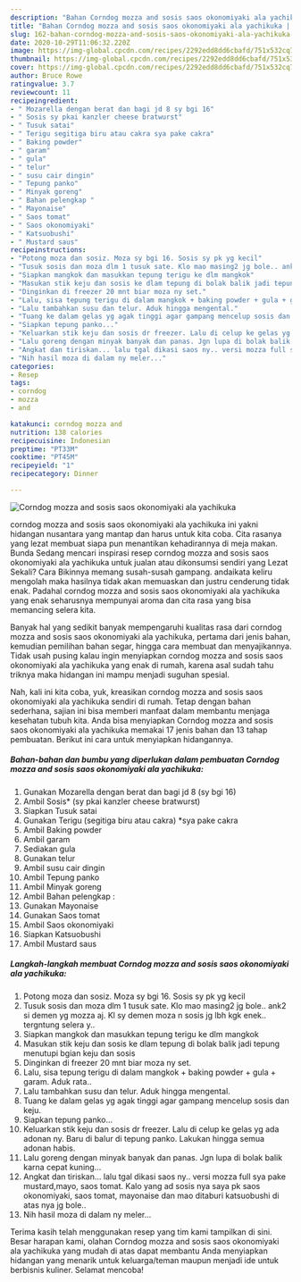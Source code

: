 ```yaml
---
description: "Bahan Corndog mozza and sosis saos okonomiyaki ala yachikuka | Langkah Membuat Corndog mozza and sosis saos okonomiyaki ala yachikuka Yang Sempurna"
title: "Bahan Corndog mozza and sosis saos okonomiyaki ala yachikuka | Langkah Membuat Corndog mozza and sosis saos okonomiyaki ala yachikuka Yang Sempurna"
slug: 162-bahan-corndog-mozza-and-sosis-saos-okonomiyaki-ala-yachikuka-langkah-membuat-corndog-mozza-and-sosis-saos-okonomiyaki-ala-yachikuka-yang-sempurna
date: 2020-10-29T11:06:32.220Z
image: https://img-global.cpcdn.com/recipes/2292edd8dd6cbafd/751x532cq70/corndog-mozza-and-sosis-saos-okonomiyaki-ala-yachikuka-foto-resep-utama.jpg
thumbnail: https://img-global.cpcdn.com/recipes/2292edd8dd6cbafd/751x532cq70/corndog-mozza-and-sosis-saos-okonomiyaki-ala-yachikuka-foto-resep-utama.jpg
cover: https://img-global.cpcdn.com/recipes/2292edd8dd6cbafd/751x532cq70/corndog-mozza-and-sosis-saos-okonomiyaki-ala-yachikuka-foto-resep-utama.jpg
author: Bruce Rowe
ratingvalue: 3.7
reviewcount: 11
recipeingredient:
- " Mozarella dengan berat dan bagi jd 8 sy bgi 16"
- " Sosis sy pkai kanzler cheese bratwurst"
- " Tusuk satai"
- " Terigu segitiga biru atau cakra sya pake cakra"
- " Baking powder"
- " garam"
- " gula"
- " telur"
- " susu cair dingin"
- " Tepung panko"
- " Minyak goreng"
- " Bahan pelengkap "
- " Mayonaise"
- " Saos tomat"
- " Saos okonomiyaki"
- " Katsuobushi"
- " Mustard saus"
recipeinstructions:
- "Potong moza dan sosiz. Moza sy bgi 16. Sosis sy pk yg kecil"
- "Tusuk sosis dan moza dlm 1 tusuk sate. Klo mao masing2 jg bole.. ank2 si demen yg mozza aj. Kl sy demen moza n sosis jg lbh kgk enek.. tergntung selera y.."
- "Siapkan mangkok dan masukkan tepung terigu ke dlm mangkok"
- "Masukan stik keju dan sosis ke dlam tepung di bolak balik jadi tepung menutupi bgian keju dan sosis"
- "Dinginkan di freezer 20 mnt biar moza ny set."
- "Lalu, sisa tepung terigu di dalam mangkok + baking powder + gula + garam. Aduk rata.."
- "Lalu tambahkan susu dan telur. Aduk hingga mengental."
- "Tuang ke dalam gelas yg agak tinggi agar gampang mencelup sosis dan keju."
- "Siapkan tepung panko..."
- "Keluarkan stik keju dan sosis dr freezer. Lalu di celup ke gelas yg ada adonan ny. Baru di balur di tepung panko. Lakukan hingga semua adonan habis."
- "Lalu goreng dengan minyak banyak dan panas. Jgn lupa di bolak balik karna cepat kuning..."
- "Angkat dan tiriskan... lalu tgal dikasi saos ny.. versi mozza full sya pake mustard,mayo, saos tomat. Kalo yang ad sosis nya saya pk saos okonomiyaki, saos tomat, mayonaise dan mao ditaburi katsuobushi di atas nya jg bole.."
- "Nih hasil moza di dalam ny meler..."
categories:
- Resep
tags:
- corndog
- mozza
- and

katakunci: corndog mozza and 
nutrition: 138 calories
recipecuisine: Indonesian
preptime: "PT33M"
cooktime: "PT45M"
recipeyield: "1"
recipecategory: Dinner

---
```



![Corndog mozza and sosis saos okonomiyaki ala yachikuka](https://img-global.cpcdn.com/recipes/2292edd8dd6cbafd/751x532cq70/corndog-mozza-and-sosis-saos-okonomiyaki-ala-yachikuka-foto-resep-utama.jpg)


corndog mozza and sosis saos okonomiyaki ala yachikuka ini yakni hidangan nusantara yang mantap dan harus untuk kita coba. Cita rasanya yang lezat membuat siapa pun menantikan kehadirannya di meja makan.
Bunda Sedang mencari inspirasi resep corndog mozza and sosis saos okonomiyaki ala yachikuka untuk jualan atau dikonsumsi sendiri yang Lezat Sekali? Cara Bikinnya memang susah-susah gampang. andaikata keliru mengolah maka hasilnya tidak akan memuaskan dan justru cenderung tidak enak. Padahal corndog mozza and sosis saos okonomiyaki ala yachikuka yang enak seharusnya mempunyai aroma dan cita rasa yang bisa memancing selera kita.

Banyak hal yang sedikit banyak mempengaruhi kualitas rasa dari corndog mozza and sosis saos okonomiyaki ala yachikuka, pertama dari jenis bahan, kemudian pemilihan bahan segar, hingga cara membuat dan menyajikannya. Tidak usah pusing kalau ingin menyiapkan corndog mozza and sosis saos okonomiyaki ala yachikuka yang enak di rumah, karena asal sudah tahu triknya maka hidangan ini mampu menjadi suguhan spesial.




Nah, kali ini kita coba, yuk, kreasikan corndog mozza and sosis saos okonomiyaki ala yachikuka sendiri di rumah. Tetap dengan bahan sederhana, sajian ini bisa memberi manfaat dalam membantu menjaga kesehatan tubuh kita. Anda bisa menyiapkan Corndog mozza and sosis saos okonomiyaki ala yachikuka memakai 17 jenis bahan dan 13 tahap pembuatan. Berikut ini cara untuk menyiapkan hidangannya.

<!--inarticleads1-->

##### Bahan-bahan dan bumbu yang diperlukan dalam pembuatan Corndog mozza and sosis saos okonomiyaki ala yachikuka:

1. Gunakan  Mozarella dengan berat dan bagi jd 8 (sy bgi 16)
1. Ambil  Sosis* (sy pkai kanzler cheese bratwurst)
1. Siapkan  Tusuk satai
1. Gunakan  Terigu (segitiga biru atau cakra) *sya pake cakra
1. Ambil  Baking powder
1. Ambil  garam
1. Sediakan  gula
1. Gunakan  telur
1. Ambil  susu cair dingin
1. Ambil  Tepung panko
1. Ambil  Minyak goreng
1. Ambil  Bahan pelengkap :
1. Gunakan  Mayonaise
1. Gunakan  Saos tomat
1. Ambil  Saos okonomiyaki
1. Siapkan  Katsuobushi
1. Ambil  Mustard saus




<!--inarticleads2-->

##### Langkah-langkah membuat Corndog mozza and sosis saos okonomiyaki ala yachikuka:

1. Potong moza dan sosiz. Moza sy bgi 16. Sosis sy pk yg kecil
1. Tusuk sosis dan moza dlm 1 tusuk sate. Klo mao masing2 jg bole.. ank2 si demen yg mozza aj. Kl sy demen moza n sosis jg lbh kgk enek.. tergntung selera y..
1. Siapkan mangkok dan masukkan tepung terigu ke dlm mangkok
1. Masukan stik keju dan sosis ke dlam tepung di bolak balik jadi tepung menutupi bgian keju dan sosis
1. Dinginkan di freezer 20 mnt biar moza ny set.
1. Lalu, sisa tepung terigu di dalam mangkok + baking powder + gula + garam. Aduk rata..
1. Lalu tambahkan susu dan telur. Aduk hingga mengental.
1. Tuang ke dalam gelas yg agak tinggi agar gampang mencelup sosis dan keju.
1. Siapkan tepung panko...
1. Keluarkan stik keju dan sosis dr freezer. Lalu di celup ke gelas yg ada adonan ny. Baru di balur di tepung panko. Lakukan hingga semua adonan habis.
1. Lalu goreng dengan minyak banyak dan panas. Jgn lupa di bolak balik karna cepat kuning...
1. Angkat dan tiriskan... lalu tgal dikasi saos ny.. versi mozza full sya pake mustard,mayo, saos tomat. Kalo yang ad sosis nya saya pk saos okonomiyaki, saos tomat, mayonaise dan mao ditaburi katsuobushi di atas nya jg bole..
1. Nih hasil moza di dalam ny meler...




Terima kasih telah menggunakan resep yang tim kami tampilkan di sini. Besar harapan kami, olahan Corndog mozza and sosis saos okonomiyaki ala yachikuka yang mudah di atas dapat membantu Anda menyiapkan hidangan yang menarik untuk keluarga/teman maupun menjadi ide untuk berbisnis kuliner. Selamat mencoba!

